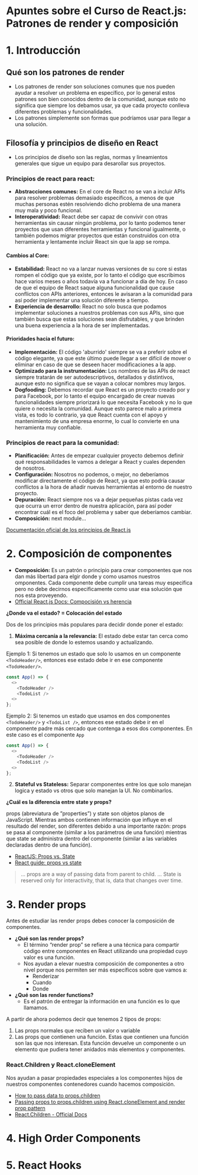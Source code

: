 # Apuntes sobre el Curso de React.js: Patrones de render y composición

# 1. Introducción

## Qué son los patrones de render

- Los patrones de render son soluciones comunes que nos pueden ayudar a resolver un problema en específico, por lo general estos patrones son bien conocidos dentro de la comunidad, aunque esto no significa que siempre los debamos usar, ya que cada proyecto conlleva diferentes problemas y funcionalidades.
- Los patrones simplemente son formas que podríamos usar para llegar a una solución. 

## Filosofía y principios de diseño en React

- Los principios de diseño son las reglas, normas y lineamientos generales que sigue un equipo para desarollar sus proyectos.
### Principios de react para react:
- **Abstracciones comunes:** En el core de React no se van a incluir APIs para resolver problemas demasiado específicos, a menos de que muchas personas estén resolviendo dicho problema de una manera muy mala y poco funcional. 
- **Interoperatividad:** React debe ser capaz de convivir con otras herramientas sin causar ningún problema, por lo tanto podemos tener proyectos que usan diferentes herramientas y funcional igualmente, o también podemos migrar proyectos que están construidos con otra herramienta y lentamente incluir React sin que la app se rompa.
#### Cambios al Core:
- **Estabilidad:** React no va a lanzar nuevas versiones de su core si estas rompen el código que ya existe, por lo tanto el código que escribimos hace varios meses o años todavía va a funcionar a día de hoy. En caso de que el equipo de React saque alguna funcionalidad que cause conflictos con APIs anteriores, entonces le avisaran a la comunidad para así poder implementar una solución diferente a tiempo.
- **Experiencia de desarrollo:** React no solo busca que podamos implementar soluciones a nuestros problemas con sus APIs, sino que también busca que estas soluciones sean disfrutables, y que brinden una buena experiencia a la hora de ser implementadas.
#### Prioridades hacia el futuro:
- **Implementación:** El código 'aburrido' siempre se va a preferir sobre el código elegante, ya que este último puede llegar a ser difícil de mover o eliminar en caso de que se deseen hacer modificaciones a la app.
- **Optimizado para la instrumentación:** Los nombres de las APIs de react siempre tratarán de ser autodescriptivos, detallados y distintivos, aunque esto no significa que se vayan a colocar nombres muy largos. 
- **Dogfooding:** Debemos recordar que React es un proyecto creado por y para Facebook, por lo tanto el equipo encargado de crear nuevas funcionalidades siempre priorizará lo que necesita Facebook y no lo que quiere o necesita la comunidad. Aunque esto parece malo a primera vista, es todo lo contrario, ya que React cuenta con el apoyo y mantenimiento de una empresa enorme, lo cual lo convierte en una herramienta muy confiable. 

### Principios de react para la comunidad:

- **Planificación:** Antes de empezar cualquier proyecto debemos definir qué responsabilidades le vamos a delegar a React y cuales dependen de nosotros. 
- **Configuración:** Nosotros no podemos, o mejor, no deberíamos modificar directamente el código de React, ya que esto podría causar conflictos a la hora de añadir nuevas herramientas al entorno de nuestro proyecto.
- **Depuración:** React siempre nos va a dejar pequeñas pistas cada vez que ocurra un error dentro de nuestra aplicación, para así poder encontrar cuál es el foco del problema y saber que deberíamos cambiar.
- **Composición:** next module...

[Documentación oficial de los principios de React.js](https://es.reactjs.org/docs/design-principles.html)

# 2. Composición de componentes

- **Composición:** Es un patrón o principio para crear componentes que nos dan más libertad para elgir donde y como usamos nuestros omponentes. Cada componente debe cumplir una tareas muy especifica pero no debe decirnos especificamente como usar esa solución que nos esta proveyendo.
- [Official React.js Docs: Compocisión vs herencia](https://es.reactjs.org/docs/composition-vs-inheritance.html)

**¿Donde va el estado? = Colocación del estado**

Dos de los principios más populares para decidir donde poner el estado:
1. **Máxima cercanía a la relevancia:** El estado debe estar tan cerca como sea posible de donde lo estemos usando y actualizando.

Ejemplo 1: Si tenemos un estado que solo lo usamos en un componente ```<TodoHeader/>```, entonces ese estado debe ir en ese componente ```<TodoHeader/>```.
```js
const App() => {
  <>
    <TodoHeader />
    <TodoList />
  <>
};
```

Ejemplo 2: Si tenemos un estado que usamos en dos componentes ```<TodoHeader/>``` y ```<TodoList />```, entonces ese estado debe ir en el componente padre más cercado que contenga a esos dos componentes. En este caso es el componente ```App```
```js
const App() => {
  <>
    <TodoHeader />
    <TodoList />
  <>
};
```

2. **Stateful vs Stateless:** Separar componentes entre los que solo manejan logica y estado vs otros que solo manejan la UI. No combinarlos.

**¿Cuál es la diferencia entre state y props?**

props (abreviatura de ”properties”) y state son objetos planos de JavaScript. Mientras ambos contienen información que influye en el resultado del render, son diferentes debido a una importante razón: props se pasa al componente (similar a los parámetros de una función) mientras que state se administra dentro del componente (similar a las variables declaradas dentro de una función).

- [ReactJS: Props vs. State](https://lucybain.com/blog/2016/react-state-vs-pros/)
- [React guide: props vs state](https://github.com/uberVU/react-guide/blob/master/props-vs-state.md)

> ... props are a way of passing data from parent to child. ... State is reserved only for interactivity, that is, data that changes over time.

# 3. Render props

Antes de estudiar las render props debes conocer la composición de componentes. 

- **¿Qué son las render props?** 
  - El término “render prop” se refiere a una técnica para compartir código entre componentes en React utilizando una propiedad cuyo valor es una función.
  - Nos ayudan a elevar nuestra composición de componentes a otro nivel porque nos permiten ser más específicos sobre que vamos a:
    - Renderizar
    - Cuando
    - Donde 
- **¿Qué son las render functions?**
  - Es el patrón de entregar la información en una función es lo que llamamos.


A partir de ahora podemos decir que tenemos 2 tipos de props: 
1. Las props normales que reciben un valor o variable 
2. Las props que contienen una función. Estas que contienen una función son las que nos interesan.
Esta función devuelve un componente o un elemento que pudiera tener anidados más elementos y componentes.

### React.Children y React.cloneElement

Nos ayudan a pasar propiedades especiales a los componentes hijos de nuestros componentes contenedores cuando hacemos composición.

- [How to pass data to props.children](https://frontarm.com/james-k-nelson/passing-data-props-children/)
- [Passing props to props.children using React.cloneElement and render prop pattern](https://medium.com/@justynazet/passing-props-to-props-children-using-react-cloneelement-and-render-props-pattern-896da70b24f6)
- [React.Children -  Official Docs](https://reactjs.org/docs/react-api.html#reactchildren)


# 4. High Order Components
# 5. React Hooks
